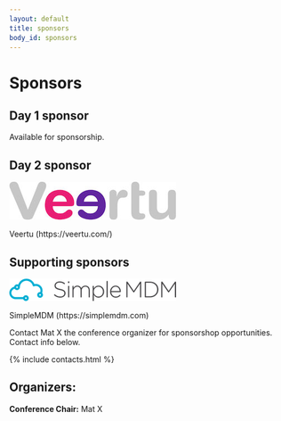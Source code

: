 ```yaml
---
layout: default
title: sponsors
body_id: sponsors
---
```


# Sponsors
## Day 1 sponsor

Available for sponsorship.

## Day 2 sponsor 
<p><a href="https://veertu.com"><img src="/assets/Veertu-logo300.jpg"></a></p>
<p>Veertu (https://veertu.com/)</p>

## Supporting sponsors
<p><a href="https://simplemdm.com"><img src="/assets/SimpleMDM-sml.png"></a></p>
<p>SimpleMDM (https://simplemdm.com)</p>

Contact Mat X the conference organizer for sponsorshop opportunities. Contact info below.

{% include contacts.html %}

## Organizers:

<strong>Conference Chair:</strong> Mat X